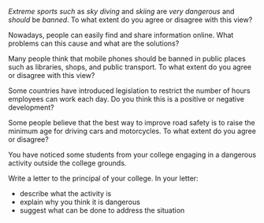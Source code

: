 _Extreme sports such_ as _sky diving_ and _skiing_ are _very dangerous_ and _should_ be _banned_. To what extent do you agree or disagree with this view?

Nowadays, people can easily find and share information online. What problems can this cause and what are the solutions?

Many people think that mobile phones should be banned in public places such as libraries, shops, and public transport.  To what extent do you agree or disagree with this view?

Some countries have introduced legislation to restrict the number of hours employees can work each day. Do you think this is a positive or negative development?

Some people believe that the best way to improve road safety is to raise the minimum age for driving cars and motorcycles. To what extent do you agree or disagree?

You have noticed some students from your college engaging in a dangerous activity outside the college grounds.

Write a letter to the principal of your college. In your letter:

- describe what the activity is
- explain why you think it is dangerous
- suggest what can be done to address the situation
